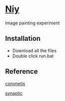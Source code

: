 [Niy](https://github.com/microic/niy)
====  
Image painting experiment 

Installation
----
* Download all the files
* Double click run.bat

Reference
----
[convnetjs](http://cs.stanford.edu/people/karpathy/convnetjs/demo/image_regression.html)


[synaptic](http://caza.la/synaptic/#/paint-an-image)
